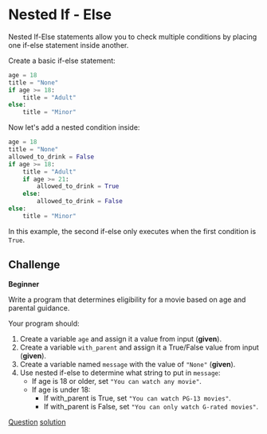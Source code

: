 # Nested If - Else

Nested If-Else statements allow you to check multiple conditions by placing one if-else statement inside another.

Create a basic if-else statement:

```python
age = 18
title = "None"
if age >= 18:
    title = "Adult"
else:
    title = "Minor"
```

Now let's add a nested condition inside:

```python
age = 18
title = "None"
allowed_to_drink = False
if age >= 18:
    title = "Adult"
    if age >= 21:
        allowed_to_drink = True
    else:
        allowed_to_drink = False
else:
    title = "Minor"
```

In this example, the second if-else only executes when the first condition is `True`.

## Challenge

**Beginner**

Write a program that determines eligibility for a movie based on age and parental guidance.

Your program should:

1. Create a variable `age` and assign it a value from input (**given**).
2. Create a variable `with_parent` and assign it a True/False value from input (**given**).
3. Create a variable named `message` with the value of `"None"` (**given**).
4. Use nested if-else to determine what string to put in `message`: 
   * If age is 18 or older, set `"You can watch any movie"`.
   * If age is under 18: 
      * If with_parent is True, set `"You can watch PG-13 movies"`.
      * If with_parent is False, set `"You can only watch G-rated movies"`.  

[Question](q.py) [solution](solution.py)
